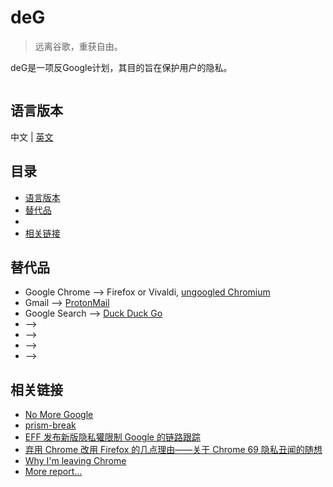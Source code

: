# deG

> 远离谷歌，重获自由。

deG是一项反Google计划，其目的旨在保护用户的隐私。

![]()

## 语言版本

中文 | [英文](https://github.com/i0Ek3/deG/blob/master/README.md?1538876488468)


## 目录

* [语言版本](#语言版本)
* [替代品](#替代品)
* []()
* [相关链接](#相关链接)


## 替代品

- Google Chrome --> Firefox or Vivaldi, [ungoogled Chromium](https://github.com/Eloston/ungoogled-chromium)
- Gmail --> [ProtonMail](https://protonmail.com/)
- Google Search --> [Duck Duck Go](https://duckduckgo.com/)
- --> []()
- --> []()
- --> []()
- --> []()







## 相关链接

- [No More Google](https://nomoregoogle.com/?ref=appinn)
- [prism-break](https://prism-break.org/en/)
- [EFF 发布新版隐私獾限制 Google 的链路跟踪](https://www.solidot.org/story?sid=58136)
- [弃用 Chrome 改用 Firefox 的几点理由——关于 Chrome 69 隐私丑闻的随想](https://program-think.blogspot.com/2018/09/Why-You-Should-Switch-from-Chrome-to-Firefox.html)
- [Why I'm leaving Chrome](https://blog.cryptographyengineering.com/2018/09/23/why-im-leaving-chrome/)
- [More report...](https://github.com/i0Ek3/deG/blob/master/report.md)



